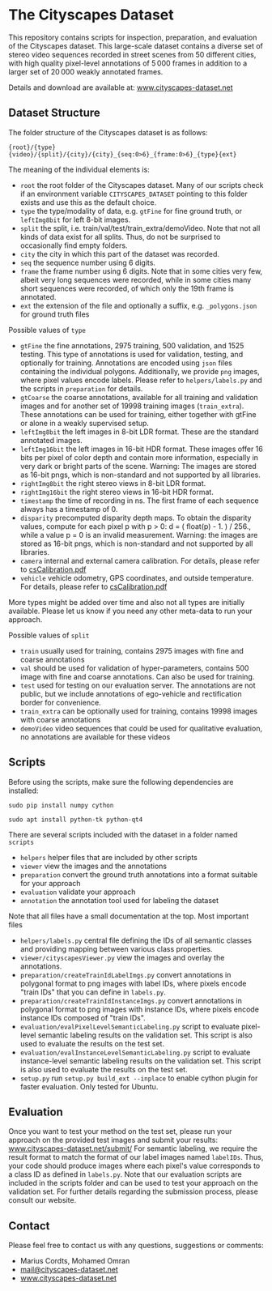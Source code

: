 # The Cityscapes Dataset

This repository contains scripts for inspection, preparation, and evaluation of the Cityscapes dataset. This large-scale dataset contains a diverse set of stereo video sequences recorded in street scenes from 50 different cities, with high quality pixel-level annotations of 5 000 frames in addition to a larger set of 20 000 weakly annotated frames.

Details and download are available at: www.cityscapes-dataset.net


## Dataset Structure

The folder structure of the Cityscapes dataset is as follows:
```
{root}/{type}{video}/{split}/{city}/{city}_{seq:0>6}_{frame:0>6}_{type}{ext}
```

The meaning of the individual elements is:
 - `root`  the root folder of the Cityscapes dataset. Many of our scripts check if an environment variable `CITYSCAPES_DATASET` pointing to this folder exists and use this as the default choice.
 - `type`  the type/modality of data, e.g. `gtFine` for fine ground truth, or `leftImg8bit` for left 8-bit images.
 - `split` the split, i.e. train/val/test/train_extra/demoVideo. Note that not all kinds of data exist for all splits. Thus, do not be surprised to occasionally find empty folders.
 - `city`  the city in which this part of the dataset was recorded.
 - `seq`   the sequence number using 6 digits.
 - `frame` the frame number using 6 digits. Note that in some cities very few, albeit very long sequences were recorded, while in some cities many short sequences were recorded, of which only the 19th frame is annotated.
 - `ext`   the extension of the file and optionally a suffix, e.g. `_polygons.json` for ground truth files

Possible values of `type`
 - `gtFine`       the fine annotations, 2975 training, 500 validation, and 1525 testing. This type of annotations is used for validation, testing, and optionally for training. Annotations are encoded using `json` files containing the individual polygons. Additionally, we provide `png` images, where pixel values encode labels. Please refer to `helpers/labels.py` and the scripts in `preparation` for details.
 - `gtCoarse`     the coarse annotations, available for all training and validation images and for another set of 19998 training images (`train_extra`). These annotations can be used for training, either together with gtFine or alone in a weakly supervised setup.
 - `leftImg8bit`  the left images in 8-bit LDR format. These are the standard annotated images.
 - `leftImg16bit` the left images in 16-bit HDR format. These images offer 16 bits per pixel of color depth and contain more information, especially in very dark or bright parts of the scene. Warning: The images are stored as 16-bit pngs, which is non-standard and not supported by all libraries.
 - `rightImg8bit`  the right stereo views in 8-bit LDR format.
 - `rightImg16bit` the right stereo views in 16-bit HDR format.
 - `timestamp`     the time of recording in ns. The first frame of each sequence always has a timestamp of 0.
 - `disparity`     precomputed disparity depth maps. To obtain the disparity values, compute for each pixel p with p > 0: d = ( float(p) - 1. ) / 256., while a value p = 0 is an invalid measurement. Warning: the images are stored as 16-bit pngs, which is non-standard and not supported by all libraries.
 - `camera`        internal and external camera calibration. For details, please refer to [csCalibration.pdf](docs/csCalibration.pdf)
 - `vehicle`       vehicle odometry, GPS coordinates, and outside temperature. For details, please refer to [csCalibration.pdf](docs/csCalibration.pdf)

More types might be added over time and also not all types are initially available. Please let us know if you need any other meta-data to run your approach.

Possible values of `split`
 - `train`       usually used for training, contains 2975 images with fine and coarse annotations
 - `val`         should be used for validation of hyper-parameters, contains 500 image with fine and coarse annotations. Can also be used for training.
 - `test`        used for testing on our evaluation server. The annotations are not public, but we include annotations of ego-vehicle and rectification border for convenience.
 - `train_extra` can be optionally used for training, contains 19998 images with coarse annotations
 - `demoVideo`   video sequences that could be used for qualitative evaluation, no annotations are available for these videos



## Scripts

Before using the scripts, make sure the following dependencies are installed:

`sudo pip install numpy cython`

`sudo apt install python-tk python-qt4`

There are several scripts included with the dataset in a folder named `scripts`
 - `helpers`      helper files that are included by other scripts
 - `viewer`       view the images and the annotations
 - `preparation`  convert the ground truth annotations into a format suitable for your approach
 - `evaluation`   validate your approach
 - `annotation`   the annotation tool used for labeling the dataset


Note that all files have a small documentation at the top. Most important files
 - `helpers/labels.py`                               central file defining the IDs of all semantic classes and providing mapping between various class properties.
 - `viewer/cityscapesViewer.py`                      view the images and overlay the annotations.
 - `preparation/createTrainIdLabelImgs.py`           convert annotations in polygonal format to png images with label IDs, where pixels encode "train IDs" that you can define in `labels.py`.
 - `preparation/createTrainIdInstanceImgs.py`        convert annotations in polygonal format to png images with instance IDs, where pixels encode instance IDs composed of "train IDs".
 - `evaluation/evalPixelLevelSemanticLabeling.py`    script to evaluate pixel-level semantic labeling results on the validation set. This script is also used to evaluate the results on the test set.
 - `evaluation/evalInstanceLevelSemanticLabeling.py` script to evaluate instance-level semantic labeling results on the validation set. This script is also used to evaluate the results on the test set.
 - `setup.py`                                        run `setup.py build_ext --inplace` to enable cython plugin for faster evaluation. Only tested for Ubuntu.



## Evaluation

Once you want to test your method on the test set, please run your approach on the provided test images and submit your results:
www.cityscapes-dataset.net/submit/
For semantic labeling, we require the result format to match the format of our label images named `labelIDs`.
Thus, your code should produce images where each pixel's value corresponds to a class ID as defined in `labels.py`.
Note that our evaluation scripts are included in the scripts folder and can be used to test your approach on the validation set.
For further details regarding the submission process, please consult our website.

## Contact

Please feel free to contact us with any questions, suggestions or comments:

* Marius Cordts, Mohamed Omran
* mail@cityscapes-dataset.net
* www.cityscapes-dataset.net
